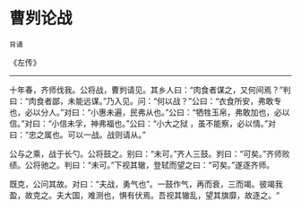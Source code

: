 # 曹刿论战

`背诵`

《左传》

---

十年春，齐师伐我。公将战，曹刿请见。其乡人曰：“肉食者谋之，又何间焉？”判曰：“肉食者鄙，未能远谋。”乃入见。问：“何以战？”公曰：“衣食所安，弗敢专也，必以分人。”对曰：“小惠未遍，民弗从也。”公曰：“牺牲玉帛，弗敢加也，必以信。”对曰：“小信未孚，神弗福也。”公曰：“小大之狱 ，虽不能察，必以情。”对曰：“忠之属也。可以一战。战则请从。”

公与之乘，战于长勺。公将鼓之。别曰：“未可。”齐人三鼓。刿曰：“可矣。”齐师败绩。公将驰之。判曰：“未可。”下视其辙，登轼而望之曰：“可矣。”遂逐齐师。

既克，公问其故。对曰：“夫战，勇气也”。一鼓作气，再而衰，三而竭。彼竭我盈，故克之。夫大国，难测也，惧有伏焉。吾视其辙乱，望其旗靡，故逐之。“
